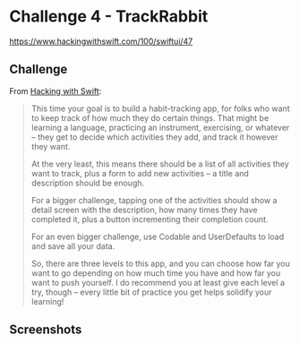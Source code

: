 # Challenge 4 - TrackRabbit

https://www.hackingwithswift.com/100/swiftui/47

## Challenge

From [Hacking with Swift](https://www.hackingwithswift.com/guide/ios-swiftui/4/3/challenge):
>This time your goal is to build a habit-tracking app, for folks who want to keep track of how much they do certain things. That might be learning a language, practicing an instrument, exercising, or whatever – they get to decide which activities they add, and track it however they want.
>
>At the very least, this means there should be a list of all activities they want to track, plus a form to add new activities – a title and description should be enough.
>
>For a bigger challenge, tapping one of the activities should show a detail screen with the description, how many times they have completed it, plus a button incrementing their completion count.
>
>For an even bigger challenge, use Codable and UserDefaults to load and save all your data.
>
>So, there are three levels to this app, and you can choose how far you want to go depending on how much time you have and how far you want to push yourself. I do recommend you at least give each level a try, though – every little bit of practice you get helps solidify your learning!

## Screenshots
